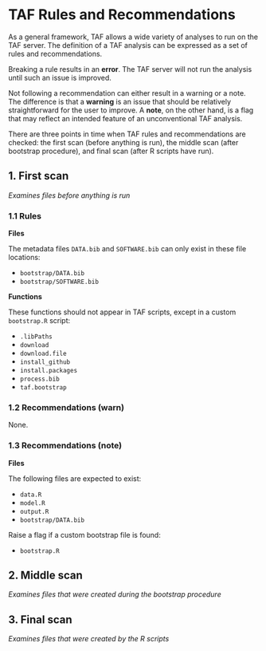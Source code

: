 # TAF Rules and Recommendations

As a general framework, TAF allows a wide variety of analyses to run on the TAF
server. The definition of a TAF analysis can be expressed as a set of rules and
recommendations.

Breaking a rule results in an **error**. The TAF server will not run the
analysis until such an issue is improved.

Not following a recommendation can either result in a warning or a note. The
difference is that a **warning** is an issue that should be relatively
straightforward for the user to improve. A **note**, on the other hand, is a
flag that may reflect an intended feature of an unconventional TAF analysis.

There are three points in time when TAF rules and recommendations are checked:
the first scan (before anything is run), the middle scan (after bootstrap
procedure), and final scan (after R scripts have run).

## 1. First scan

*Examines files before anything is run*

### 1.1 Rules

**Files**

The metadata files `DATA.bib` and `SOFTWARE.bib` can only exist in these file
locations:

- `bootstrap/DATA.bib`
- `bootstrap/SOFTWARE.bib`

**Functions**

These functions should not appear in TAF scripts, except in a custom
`bootstrap.R` script:

- `.libPaths`
- `download`
- `download.file`
- `install_github`
- `install.packages`
- `process.bib`
- `taf.bootstrap`

### 1.2 Recommendations (warn)

None.

### 1.3 Recommendations (note)

**Files**

The following files are expected to exist:

- `data.R`
- `model.R`
- `output.R`
- `bootstrap/DATA.bib`

Raise a flag if a custom bootstrap file is found:

- `bootstrap.R`

## 2. Middle scan

*Examines files that were created during the bootstrap procedure*

## 3. Final scan

*Examines files that were created by the R scripts*
